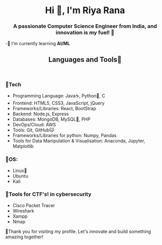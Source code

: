 <h1 align="center">Hi 👋, I'm Riya Rana</h1>
<h3 align="center">A passionate Computer Science Engineer from India, and innovation is my fuel! 🚀</h3>


 -🔗 I’m currently learning **AI/ML**        

<!--   - How to reach me **riya.rana1432@gmail.com**        -->


<!-- <h3 align="left">Connect with me:</h3>
     <p>9341105700</p>    -->
</p>

  <header>
    <h2>Languages and Tools💭</h2>
  </header>
  <main>
   <h3>🔵Tech</h3>
  <ul>
    <li>Programming Language: Java☕️, Python🐍, C</li>
    <li>Frontend: HTML5, CSS3, JavaScript, jQuery</li>
    <li>Frameworks/Libraries: React, BootStrap</li>
    <li>Backend: Node.js, Express</li>
    <li>Databases: MongoDB, MySQL🐬, PHP</li>
    <li>DevOps/Cloud: AWS</li>
    <li>Tools: Git, GitHub🐱</li>
    <li>Frameworks/Libraries for python: Numpy, Pandas</li>
    <li>Tools for Data Manipulation & Visualisation: Anaconda, Jupyter, Matplotlib</</li>
  </ul>
    <h3>🔵OS:</h3>
    <ul>
      <li>Linux🐧</li>
      <li>Ubuntu</li>
      <li>Kali</li>
    </ul>
    <h3>🔵Tools for CTF's! in cybersecurity</h3>
    <ul>
      <li>Cisco Packet Tracer</li>
      <li>Wireshark</li>
      <li>Xampp</li>
      <li>Nmap</li>
    </ul>
  </main>

  <p>🔖Thank you for visiting my profile. Let's innovate and build something amazing together!</p>
